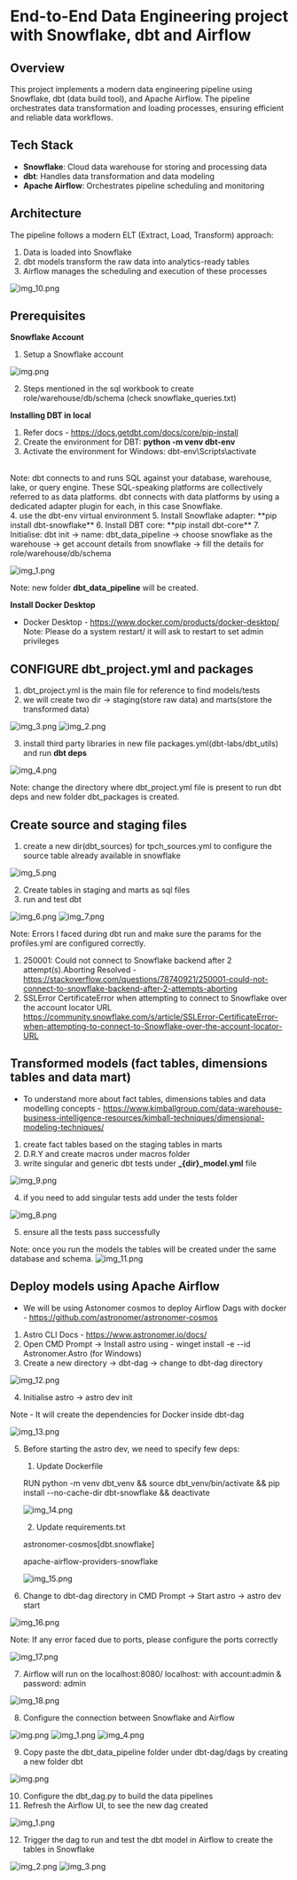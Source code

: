 # End-to-End Data Engineering project with Snowflake, dbt and Airflow

## Overview
This project implements a modern data engineering pipeline using Snowflake, dbt (data build tool), and Apache Airflow. The pipeline orchestrates data transformation and loading processes, ensuring efficient and reliable data workflows.

## Tech Stack
- **Snowflake**: Cloud data warehouse for storing and processing data
- **dbt**: Handles data transformation and data modeling
- **Apache Airflow**: Orchestrates pipeline scheduling and monitoring

## Architecture
The pipeline follows a modern ELT (Extract, Load, Transform) approach:
1. Data is loaded into Snowflake
2. dbt models transform the raw data into analytics-ready tables
3. Airflow manages the scheduling and execution of these processes

![img_10.png](images/img_10.png)

## Prerequisites

**Snowflake Account**
1. Setup a Snowflake account

![img.png](images/img.png)

2. Steps mentioned in the sql workbook to create role/warehouse/db/schema (check snowflake_queries.txt)

**Installing DBT in local**
1. Refer docs - https://docs.getdbt.com/docs/core/pip-install
2. Create the environment for DBT: **python -m venv dbt-env**
3. Activate the environment for Windows: dbt-env\Scripts\activate
<br>
Note: dbt connects to and runs SQL against your database, warehouse, lake, or query engine.
These SQL-speaking platforms are collectively referred to as data platforms.
dbt connects with data platforms by using a dedicated adapter plugin for each, in this case Snowflake.
</br>
4. use the dbt-env virtual environment
5. Install Snowflake adapter: **pip install dbt-snowflake**
6. Install DBT core: **pip install dbt-core**
7. Initialise: dbt init -> name: dbt_data_pipeline -> choose snowflake as the warehouse -> get account details from snowflake -> fill the details for role/warehouse/db/schema

![img_1.png](images/img_1.png)

Note: new folder **dbt_data_pipeline** will be created.

**Install Docker Desktop**
- Docker Desktop - https://www.docker.com/products/docker-desktop/
Note: Please do a system restart/ it will ask to restart to set admin privileges

## CONFIGURE dbt_project.yml and packages
1. dbt_project.yml is the main file for reference to find models/tests
2. we will create two dir -> staging(store raw data) and marts(store the transformed data)

![img_3.png](images/img_3.png)
![img_2.png](images/img_2.png)

3. install third party libraries in new file packages.yml(dbt-labs/dbt_utils) and run **dbt deps**

![img_4.png](images/img_4.png)

Note: change the directory where dbt_project.yml file is present to run dbt deps and new folder dbt_packages is created.

## Create source and staging files
1. create a new dir(dbt_sources) for tpch_sources.yml to configure the source table already available in snowflake

![img_5.png](images/img_5.png)

2. Create tables in staging and marts as sql files
3. run and test dbt

![img_6.png](images/img_6.png)
![img_7.png](images/img_7.png)

Note: Errors I faced during dbt run and make sure the params for the profiles.yml are configured correctly.
1. 250001: Could not connect to Snowflake backend after 2 attempt(s).Aborting
Resolved - https://stackoverflow.com/questions/78740921/250001-could-not-connect-to-snowflake-backend-after-2-attempts-aborting
2. SSLError CertificateError when attempting to connect to Snowflake over the account locator URL
https://community.snowflake.com/s/article/SSLError-CertificateError-when-attempting-to-connect-to-Snowflake-over-the-account-locator-URL

## Transformed models (fact tables, dimensions tables and data mart)
- To understand more about fact tables, dimensions tables and data modelling concepts - https://www.kimballgroup.com/data-warehouse-business-intelligence-resources/kimball-techniques/dimensional-modeling-techniques/

1. create fact tables based on the staging tables in marts
2. D.R.Y and create macros under macros folder
3. write singular and generic dbt tests under **_{dir}_model.yml** file

![img_9.png](images/img_9.png)

4. if you need to add singular tests add under the tests folder

![img_8.png](images/img_8.png)

5. ensure all the tests pass successfully

Note: once you run the models the tables will be created under the same database and schema.
![img_11.png](images/img_11.png)

## Deploy models using Apache Airflow
- We will be using Astonomer cosmos to deploy Airflow Dags with docker - https://github.com/astronomer/astronomer-cosmos

1. Astro CLI Docs - https://www.astronomer.io/docs/
2. Open CMD Prompt -> Install astro using - winget install -e --id Astronomer.Astro (for Windows)
3. Create a new directory -> dbt-dag -> change to dbt-dag directory

![img_12.png](images/img_12.png)

4. Initialise astro -> astro dev init

Note - It will create the dependencies for Docker inside dbt-dag

![img_13.png](images/img_13.png)

5. Before starting the astro dev, we need to specify few deps:
   1. Update Dockerfile
   
   RUN python -m venv dbt_venv && source dbt_venv/bin/activate && pip install --no-cache-dir dbt-snowflake && deactivate

   ![img_14.png](images/img_14.png)

   2. Update requirements.txt
   
   astronomer-cosmos[dbt.snowflake]

   apache-airflow-providers-snowflake

   ![img_15.png](images/img_15.png)

6. Change to dbt-dag directory in CMD Prompt -> Start astro -> astro dev start

![img_16.png](images/img_16.png)

Note: If any error faced due to ports, please configure the ports correctly

![img_17.png](images/img_17.png)

7. Airflow will run on the localhost:8080/ localhost:<specified port> with account:admin & password: admin

![img_18.png](images/img_18.png)

8. Configure the connection between Snowflake and Airflow

![img.png](images/img_20.png)
![img_1.png](images/img_21.png)
![img_4.png](images/img_24.png)

9. Copy paste the dbt_data_pipeline folder under dbt-dag/dags by creating a new folder dbt

![img.png](images/img_19.png)

10. Configure the dbt_dag.py to build the data pipelines
11. Refresh the Airflow UI, to see the new dag created

![img_1.png](images/img_26.png)

12. Trigger the dag to run and test the dbt model in Airflow to create the tables in Snowflake

![img_2.png](images/img_27.png)
![img_3.png](images/img_28.png)

